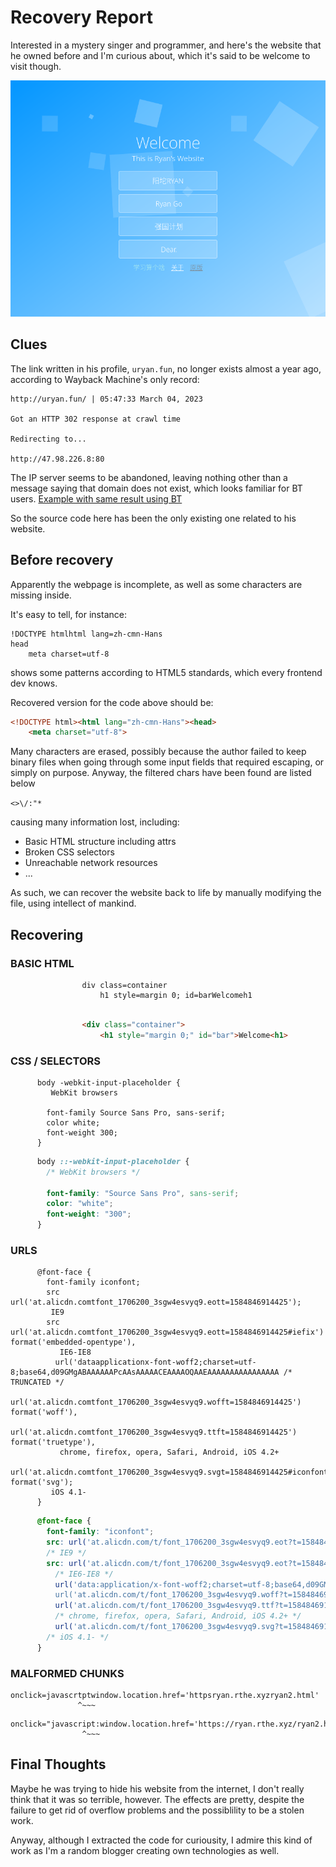 # Recovery Report

Interested in a mystery singer and programmer, and here's the website that
he owned before and I'm curious about, which it's said to be welcome to
visit though.

![](./pageshot.png)


## Clues

The link written in his profile, `uryan.fun`, no longer exists almost
a year ago, according to Wayback Machine's only record:

```
http://uryan.fun/ | 05:47:33 March 04, 2023

Got an HTTP 302 response at crawl time

Redirecting to...

http://47.98.226.8:80
```

The IP server seems to be abandoned, leaving nothing other than a message
saying that domain does not exist, which looks familiar for BT users.
[Example with same result using BT](https://www.bt.cn/bbs/thread-116919-1-1.html)


So the source code here has been the only existing one related to his website.


## Before recovery

Apparently the webpage is incomplete, as well as some characters are missing
inside.

It's easy to tell, for instance:

```
!DOCTYPE htmlhtml lang=zh-cmn-Hans
head
    meta charset=utf-8
```

shows some patterns according to HTML5 standards, which every frontend dev
knows.

Recovered version for the code above should be:

```html
<!DOCTYPE html><html lang="zh-cmn-Hans"><head>
    <meta charset="utf-8">
```

Many characters are erased, possibly because the author failed to keep binary
files when going through some input fields that required escaping, or simply
on purpose. Anyway, the filtered chars have been found are listed below

`<>\/:"*`

causing many information lost, including:

* Basic HTML structure including attrs
* Broken CSS selectors
* Unreachable network resources
* ...

As such, we can recover the website back to life by manually modifying
the file, using intellect of mankind.


## Recovering

### BASIC HTML

```
                div class=container
                    h1 style=margin 0; id=barWelcomeh1
```
```html

                <div class="container">
                    <h1 style="margin 0;" id="bar">Welcome<h1>
```

### CSS / SELECTORS

```
      body -webkit-input-placeholder {
         WebKit browsers 

        font-family Source Sans Pro, sans-serif;
        color white;
        font-weight 300;
      }
```

```css
      body ::-webkit-input-placeholder {
        /* WebKit browsers */

        font-family: "Source Sans Pro", sans-serif;
        color: "white";
        font-weight: "300";
      }
```

### URLS

```
      @font-face {
        font-family iconfont;
        src url('at.alicdn.comtfont_1706200_3sgw4esvyq9.eott=1584846914425');
         IE9 
        src url('at.alicdn.comtfont_1706200_3sgw4esvyq9.eott=1584846914425#iefix') format('embedded-opentype'),
           IE6-IE8 
          url('dataapplicationx-font-woff2;charset=utf-8;base64,d09GMgABAAAAAAPcAAsAAAAACEAAAAOQAAEAAAAAAAAAAAAAAAA /* TRUNCATED */
          url('at.alicdn.comtfont_1706200_3sgw4esvyq9.wofft=1584846914425') format('woff'),
          url('at.alicdn.comtfont_1706200_3sgw4esvyq9.ttft=1584846914425') format('truetype'),
           chrome, firefox, opera, Safari, Android, iOS 4.2+ 
          url('at.alicdn.comtfont_1706200_3sgw4esvyq9.svgt=1584846914425#iconfont') format('svg');
         iOS 4.1- 
      }
```

```css
      @font-face {
        font-family: "iconfont";
        src: url('at.alicdn.com/t/font_1706200_3sgw4esvyq9.eot?t=1584846914425');
        /* IE9 */
        src: url('at.alicdn.com/t/font_1706200_3sgw4esvyq9.eot?t=1584846914425#iefix') format('embedded-opentype'),
          /* IE6-IE8 */
          url('data:application/x-font-woff2;charset=utf-8;base64,d09GMgABAAAAAAPcAAsAAAAACEAAAAOQAAEAAAAAAAAAAAAAAAA /* TRUNCATED */
          url('at.alicdn.com/t/font_1706200_3sgw4esvyq9.woff?t=1584846914425') format('woff'),
          url('at.alicdn.com/t/font_1706200_3sgw4esvyq9.ttf?t=1584846914425') format('truetype'),
          /* chrome, firefox, opera, Safari, Android, iOS 4.2+ */
          url('at.alicdn.com/t/font_1706200_3sgw4esvyq9.svg?t=1584846914425#iconfont') format('svg');
        /* iOS 4.1- */
      }
```

### MALFORMED CHUNKS

```
onclick=javascrtptwindow.location.href='httpsryan.rthe.xyzryan2.html'
               ^~~~
```

```
onclick="javascript:window.location.href='https://ryan.rthe.xyz/ryan2.html'"
                ^~~~
```


## Final Thoughts

Maybe he was trying to hide his website from the internet, I don't really think
that it was so terrible, however. The effects are pretty, despite the failure
to get rid of overflow problems and the possiblility to be a stolen work.

Anyway, although I extracted the code for curiousity, I admire this kind of
work as I'm a random blogger creating own technologies as well.
